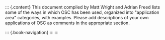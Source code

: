 ::: {.content}
This document compiled by Matt Wright and Adrian Freed lists some of the
ways in which OSC has been used, organized into \"application area\"
categories, with examples. Please add descriptions of your own
applications of OSC as comments in the appropriate section.

::: {.book-navigation}
:::
:::
